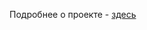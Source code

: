 Подробнее о проекте - [здесь](https://paper.dropbox.com/doc/Gender-Profiling-in-Social-Network--BP2ohluKRa02VZ1Ob0MZjSuxAg-SMGmfj5PZC3b9P9Uvx6jm)
